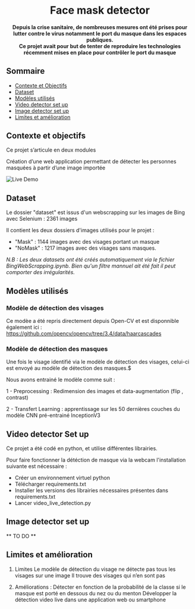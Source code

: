 <h1 align="center">Face mask detector</h1> 

<div align= "center">
  <h4>Depuis la crise sanitaire, de nombreuses mesures ont été prises pour lutter contre le virus notamment le port du masque dans les espaces publiques. <br> 
    Ce projet avait pour but de tenter de reproduire les technologies récemment mises en place pour contrôler le port du masque
</h4>
</div>

## Sommaire
  - [Contexte et Objectifs](#Contexte-et-objectifs)
  - [Dataset](#Dataset)
  - [Modèles utilisés](#Modèles-utilisés)
  - [Video detector set up](#VideoSetUp)
  - [Image detector set up](#ImageSetUp)
  - [Limites et amélioration](#Limites-et-amélioration)
 


## Contexte et objectifs
Ce projet s’articule en deux modules

Création d’une web application permettant de détecter les personnes masquées à partir d’une image importée

![Live Demo](https://github.com/CharlieDpt/Mask-Detector/blob/main/Mask%20Detection%20App.gif)



## Dataset
 Le dossier "dataset" est issus d'un webscrapping sur les images de Bing avec Selenium : 2361 images
 
 Il contient les deux dossiers d'images utilisés pour le projet :
 - "Mask" : 1144 images avec des visages portant un masque
 - "NoMask" : 1217 images avec des visages sans masques.

*N.B : Les deux datasets ont été créés automatiquement via le fichier BingWebScrapping.ipynb. Bien qu'un filtre mannuel ait été fait il peut comporter des irrégularités.*

## Modèles utilisés

### Modèle de détection des visages

Ce modèe a été repris directement depuis Open-CV et est disponnible également ici : https://github.com/opencv/opencv/tree/3.4/data/haarcascades

### Modèle de détection des masques

Une fois le visage identifié via le modèle de détection des visages, celui-ci est envoyé au modèle de détection des masques.$

Nous avons entrainé le modèle comme suit : 

1 - Preprocessing : 
Redimension des images et data-augmentation (flip , contrast) 

2 - Transfert Learning : apprentissage sur les 50 dernières couches du modèle CNN pré-entrainé InceptionV3

## Video detector Set up

Ce projet a été codé en python, et utilise différentes librairies. 

Pour faire fonctionner la détéction de masque via la webcam l'installation suivante est nécessaire :

- Créer un environnement virtuel python
- Télécharger requirements.txt
- Installer les versions des librairies nécessaires présentes dans requirements.txt
- Lancer video_live_detection.py

## Image detector set up
** TO DO **

## Limites et amélioration

1. Limites
Le modèle de détection du visage ne détecte pas tous les visages sur une image 
Il trouve des visages qui n’en sont pas

2. Améliorations :
Détecter en fonction de la probabilité de la classe si le masque est porté en dessous du nez ou du menton
Développer la détection video live dans une application web ou smartphone

